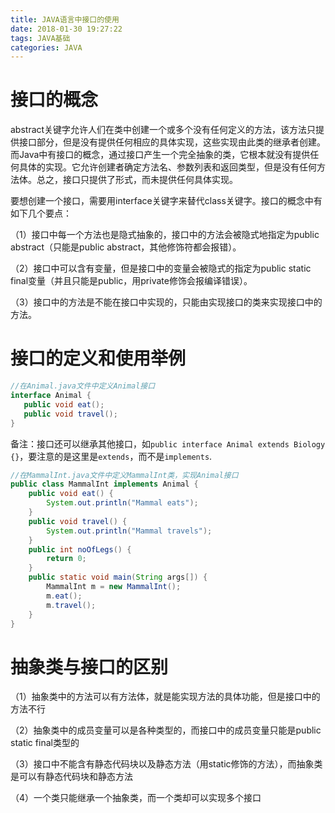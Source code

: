 ```yaml
---
title: JAVA语言中接口的使用
date: 2018-01-30 19:27:22
tags: JAVA基础
categories: JAVA
---
```


# 接口的概念

abstract关键字允许人们在类中创建一个或多个没有任何定义的方法，该方法只提供接口部分，但是没有提供任何相应的具体实现，这些实现由此类的继承者创建。而Java中有接口的概念，通过接口产生一个完全抽象的类，它根本就没有提供任何具体的实现。它允许创建者确定方法名、参数列表和返回类型，但是没有任何方法体。总之，接口只提供了形式，而未提供任何具体实现。

要想创建一个接口，需要用interface关键字来替代class关键字。接口的概念中有如下几个要点：

（1）接口中每一个方法也是隐式抽象的，接口中的方法会被隐式地指定为public abstract（只能是public abstract，其他修饰符都会报错）。

（2）接口中可以含有变量，但是接口中的变量会被隐式的指定为public static final变量（并且只能是public，用private修饰会报编译错误）。

（3）接口中的方法是不能在接口中实现的，只能由实现接口的类来实现接口中的方法。

# 接口的定义和使用举例

```java
//在Animal.java文件中定义Animal接口
interface Animal {
   public void eat();
   public void travel();
}
```

备注：接口还可以继承其他接口，如`public interface Animal extends Biology {}`，要注意的是这里是`extends`，而不是`implements`.

```java
//在MammalInt.java文件中定义MammalInt类，实现Animal接口
public class MammalInt implements Animal {
    public void eat() {
        System.out.println("Mammal eats");
    }
    public void travel() {
        System.out.println("Mammal travels");
    }
    public int noOfLegs() {
        return 0;
    }
    public static void main(String args[]) {
        MammalInt m = new MammalInt();
        m.eat();
        m.travel();
    }
}
```

# 抽象类与接口的区别

（1）抽象类中的方法可以有方法体，就是能实现方法的具体功能，但是接口中的方法不行

（2）抽象类中的成员变量可以是各种类型的，而接口中的成员变量只能是public static final类型的

（3）接口中不能含有静态代码块以及静态方法（用static修饰的方法），而抽象类是可以有静态代码块和静态方法

（4）一个类只能继承一个抽象类，而一个类却可以实现多个接口


